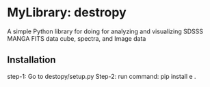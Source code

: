 # MyLibrary: destropy

A simple Python library for doing for analyzing and visualizing SDSSS MANGA FITS data cube, spectra, and Image data

## Installation

step-1: Go to destopy/setup.py
Step-2: run command: pip install e .
